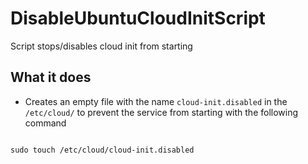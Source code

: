 # DisableUbuntuCloudInitScript
Script stops/disables cloud init from starting

## What it does

- Creates an empty file with the name `cloud-init.disabled`  in the `/etc/cloud/` to prevent the service from starting with the following command
```

sudo touch /etc/cloud/cloud-init.disabled

```
